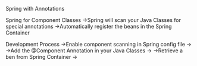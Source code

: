 Spring with Annotations

Spring for Component Classes
    ->Spring will scan your Java Classes for special annotations
    ->Automatically register the beans in the Spring Container

Development Process 
    ->Enable component scanning in Spring config file
        ->
    ->Add the @Component Annotation in your Java Classes
        ->
    ->Retrieve a ben from Spring Container
        ->